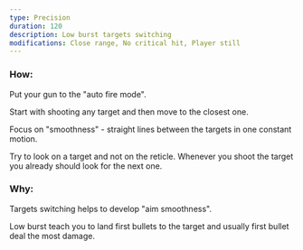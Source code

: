 ```yaml
---
type: Precision
duration: 120
description: Low burst targets switching
modifications: Close range, No critical hit, Player still
---
```


### How:

Put your gun to the "auto fire mode".

Start with shooting any target and then move to the closest one.

Focus on "smoothness" - straight lines between the targets in one constant motion.

Try to look on a target and not on the reticle. Whenever you shoot the target you already should look for the next one.

### Why:

Targets switching helps to develop "aim smoothness".

Low burst teach you to land first bullets to the target and usually first bullet deal the most damage.

